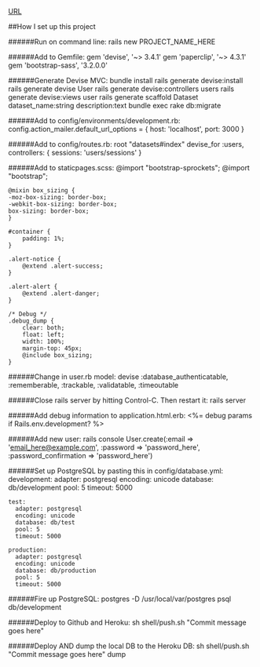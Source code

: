 [URL](https://gadatabases.herokuapp.com/)

##How I set up this project

######Run on command line:
	rails new PROJECT_NAME_HERE

######Add to Gemfile:
	gem 'devise', '~> 3.4.1'
	gem 'paperclip', '~> 4.3.1'
	gem 'bootstrap-sass', '3.2.0.0'

######Generate Devise MVC:
	bundle install
	rails generate devise:install
	rails generate devise User
	rails generate devise:controllers users
	rails generate devise:views user
	rails generate scaffold Dataset dataset_name:string description:text
	bundle exec rake db:migrate

######Add to config/environments/development.rb:
	config.action_mailer.default_url_options = { host: 'localhost', port: 3000 }

######Add to config/routes.rb:
	root "datasets#index"
  devise_for :users, controllers: { sessions: 'users/sessions' }

######Add to staticpages.scss:
	@import "bootstrap-sprockets";
	@import "bootstrap";

	@mixin box_sizing {
  	-moz-box-sizing: border-box;
  	-webkit-box-sizing: border-box;
  	box-sizing: border-box;
	}

	#container {
		padding: 1%;
	}

	.alert-notice {
		@extend .alert-success;
	}

	.alert-alert {
		@extend .alert-danger;
	}

	/* Debug */
	.debug_dump {
		clear: both;
		float: left;
		width: 100%;
		margin-top: 45px;
		@include box_sizing;
	}

######Change in user.rb model:
	devise :database_authenticatable, :rememberable, :trackable, :validatable, :timeoutable

######Close rails server by hitting Control-C. Then restart it:
	rails server

######Add debug information to application.html.erb:
	<%= debug params if Rails.env.development? %>
	<!-- <%= debug request if Rails.env.development? %> -->

######Add new user:
	rails console
	User.create(:email => 'email_here@example.com', :password => 'password_here', :password_confirmation => 'password_here')

######Set up PostgreSQL by pasting this in config/database.yml:
	development:
	  adapter: postgresql
	  encoding: unicode
	  database: db/development
	  pool: 5
	  timeout: 5000

	test:
	  adapter: postgresql
	  encoding: unicode
	  database: db/test
	  pool: 5
	  timeout: 5000

	production:
	  adapter: postgresql
	  encoding: unicode
	  database: db/production
	  pool: 5
	  timeout: 5000

######Fire up PostgreSQL:
	postgres -D /usr/local/var/postgres
	psql db/development

######Deploy to Github and Heroku:
	sh shell/push.sh "Commit message goes here"

######Deploy AND dump the local DB to the Heroku DB:
	sh shell/push.sh "Commit message goes here" dump